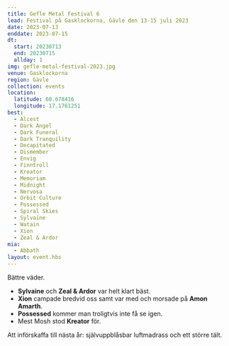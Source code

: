 ```yaml
---
title: Gefle Metal Festival 6
lead: Festival på Gasklockorna, Gävle den 13-15 juli 2023
date: 2023-07-13
enddate: 2023-07-15
dt:
  start: 20230713
  end: 20230715
  allday: 1
img: gefle-metal-festival-2023.jpg
venue: Gasklockorna
region: Gävle
collection: events
location:
  latitude: 60.678416
  longitude: 17.1761251
best:
  - Alcest
  - Dark Angel
  - Dark Funeral
  - Dark Tranquility
  - Decapitated
  - Dismember
  - Envig
  - Finntroll
  - Kreator
  - Memoriam
  - Midnight
  - Nervosa
  - Orbit Culture
  - Possessed
  - Spiral Skies
  - Sylvaine
  - Watain
  - Xion
  - Zeal & Ardor
mia:
  - Abbath
layout: event.hbs
---
```


Bättre väder.

- **Sylvaine** och **Zeal & Ardor** var helt klart bäst.
- **Xion** campade bredvid oss samt var med och morsade på **Amon Amarth**.
- **Possessed** kommer man troligtvis inte få se igen.
- Mest Mosh stod **Kreator** för.

Att införskaffa till nästa år: självuppblåsbar luftmadrass och ett större tält.
